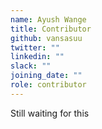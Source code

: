 ```yaml
---
name: Ayush Wange
title: Contributor
github: vansasuu
twitter: ""
linkedin: ""
slack: ""
joining_date: ""
role: contributor
---
```


Still waiting for this
